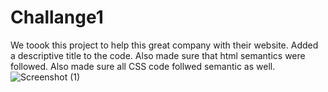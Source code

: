 # Challange1
We toook this project to help this great company with their website. 
Added a descriptive title to the code. 
Also made sure that html semantics were followed.
Also made sure all CSS code follwed semantic as well. 
![Screenshot (1)](https://user-images.githubusercontent.com/105683817/172964097-4d979118-c20b-46f8-b21f-898681c2d58c.png)
